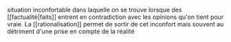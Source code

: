 situation inconfortable dans laquelle on se trouve lorsque des [[factualité|faits]] entrent en contradiction avec les opinions qu'on tient pour vraie. La [[rationalisation]] permet de sortir de cet inconfort mais souvent au détriment d'une prise en compte de la réalité

